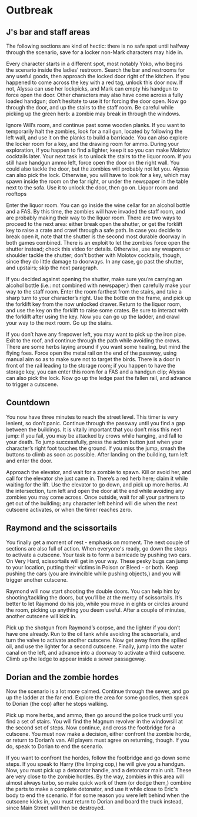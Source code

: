 # Outbreak

## J's bar and staff areas

The following sections are kind of hectic: there is no safe spot until halfway through the scenario, save for a locker non-Mark characters may hide in.

Every character starts in a different spot, most notably Yoko, who begins the scenario inside the ladies’ restroom. Search the bar and restrooms for any useful goods, then approach the locked door right of the kitchen. If you happened to come across the key with a red tag, unlock this door now. If not, Alyssa can use her lockpicks, and Mark can empty his handgun to force open the door. Other characters may also have come across a fully loaded handgun; don’t hesitate to use it for forcing the door open. Now go through the door, and up the stairs to the staff room. Be careful while picking up the green herb: a zombie may break in through the windows.

Ignore Will’s room, and continue past some wooden planks. If you want to temporarily halt the zombies, look for a nail gun, located by following the left wall, and use it on the planks to build a barricade. You can also explore the locker room for a key, and the drawing room for ammo. During your exploration, if you happen to find a lighter, keep it so you can make Molotov cocktails later. Your next task is to unlock the stairs to the liquor room. If you still have handgun ammo left, force open the door on the right wall. You could also tackle the door, but the zombies will probably not let you. Alyssa can also pick the lock. Otherwise, you will have to look for a key, which may spawn inside the room on the far right, or under the newspaper in the table next to the sofa. Use it to unlock the door, then go on.
Liquor room and rooftops

Enter the liquor room. You can go inside the wine cellar for an alcohol bottle and a FAS. By this time, the zombies will have invaded the staff room, and are probably making their way to the liquor room. There are two ways to proceed to the next area: either break open the shutter, or get the forklift key to raise a crate and crawl through a safe path. In case you decide to break open it, note that the shutter is the second most durable doorway in both games combined. There is an exploit to let the zombies force open the shutter instead; check this video for details. Otherwise, use any weapons or shoulder tackle the shutter; don't bother with Molotov cocktails, though, since they do little damage to doorways. In any case, go past the shutter, and upstairs; skip the next paragraph.

If you decided against opening the shutter, make sure you’re carrying an alcohol bottle (i.e.: not combined with newspaper,) then carefully make your way to the staff room. Enter the room farthest from the stairs, and take a sharp turn to your character’s right. Use the bottle on the frame, and pick up the forklift key from the now unlocked drawer. Return to the liquor room, and use the key on the forklift to raise some crates. Be sure to interact with the forklift after using the key. Now you can go up the ladder, and crawl your way to the next room. Go up the stairs.

If you don’t have any firepower left, you may want to pick up the iron pipe. Exit to the roof, and continue through the path while avoiding the crows. There are some herbs laying around if you want some healing, but mind the flying foes. Force open the metal rail on the end of the passway, using manual aim so as to make sure not to target the birds. There is a door in front of the rail leading to the storage room; if you happen to have the storage key, you can enter this room for a FAS and a handgun clip; Alyssa can also pick the lock. Now go up the ledge past the fallen rail, and advance to trigger a cutscene.

## Countdown

You now have three minutes to reach the street level. This timer is very lenient, so don't panic. Continue through the passway until you find a gap between the buildings. It is vitally important that you don’t miss this next jump: if you fail, you may be attacked by crows while hanging, and fall to your death. To jump successfully, press the action button just when your character’s right foot touches the ground. If you miss the jump, smash the buttons to climb as soon as possible. After landing on the building, turn left and enter the door.

Approach the elevator, and wait for a zombie to spawn. Kill or avoid her, and call for the elevator she just came in. There’s a red herb here; claim it while waiting for the lift. Use the elevator to go down, and pick up more herbs. At the intersection, turn left and open the door at the end while avoiding any zombies you may come across. Once outside, wait for all your partners to get out of the building; any character left behind will die when the next cutscene activates, or when the timer reaches zero.

## Raymond and the scissortails

You finally get a moment of rest - emphasis on moment. The next couple of sections are also full of action. When everyone's ready, go down the steps to activate a cutscene. Your task is to form a barricade by pushing two cars. On Very Hard, scissortails will get in your way. These pesky bugs can jump to your location, putting their victims in Poison or Bleed - or both. Keep pushing the cars (you are invincible while pushing objects,) and you will trigger another cutscene.

Raymond will now start shooting the double doors. You can help him by shooting/tackling the doors, but you’ll be at the mercy of scissortails. It’s better to let Raymond do his job, while you move in eights or circles around the room, picking up anything you deem useful. After a couple of minutes, another cutscene will kick in.

Pick up the shotgun from Raymond’s corpse, and the lighter if you don’t have one already. Run to the oil tank while avoiding the scissortails, and turn the valve to activate another cutscene. Now get away from the spilled oil, and use the lighter for a second cutscene. Finally, jump into the water canal on the left, and advance into a doorway to activate a third cutscene. Climb up the ledge to appear inside a sewer passageway.

## Dorian and the zombie hordes

Now the scenario is a lot more calmed. Continue through the sewer, and go up the ladder at the far end. Explore the area for some goodies, then speak to Dorian (the cop) after he stops walking.

Pick up more herbs, and ammo, then go around the police truck until you find a set of stairs. You will find the Magnum revolver in the windowsill at the second set of steps. Now continue, and cross the footbridge for a cutscene. You must now make a decision, either confront the zombie horde, or return to Dorian’s van. All players must agree on returning, though. If you do, speak to Dorian to end the scenario.

If you want to confront the hordes, follow the footbridge and go down some steps. If you speak to Harry (the limping cop,) he will give you a handgun. Now, you must pick up a detonator handle, and a detonator main unit. These are very close to the zombie hordes. By the way, zombies in this area will almost always turbo, so make quick work of them (or dodge them,) combine the parts to make a complete detonator, and use it while close to Eric's body to end the scenario. If for some reason you were left behind when the cutscene kicks in, you must return to Dorian and board the truck instead, since Main Street will then be destroyed.
